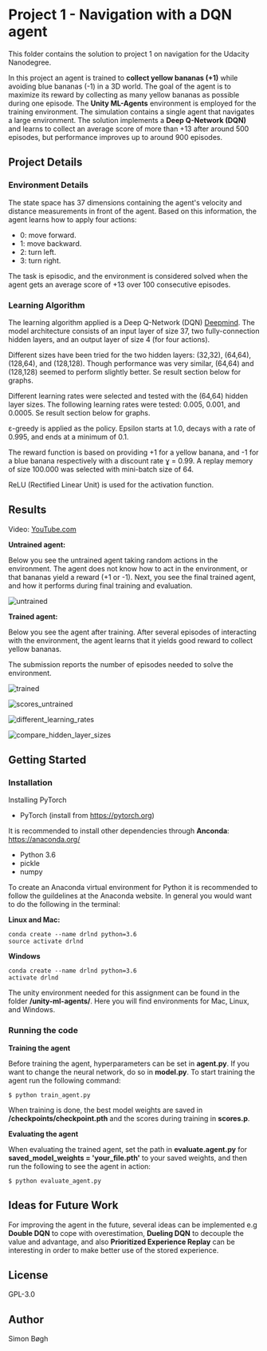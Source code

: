 # Project 1 - Navigation with a DQN agent
This folder contains the solution to project 1 on navigation for the Udacity Nanodegree.

In this project an agent is trained to **collect yellow bananas (+1)** while avoiding blue bananas (-1) in a 3D world. The goal of the agent is to maximize its reward by collecting as many yellow bananas as possible during one episode. The **Unity ML-Agents** environment is employed for the training environment. The simulation contains a single agent that navigates a large environment. The solution implements a **Deep Q-Network (DQN)** and learns to collect an average score of more than +13 after around 500 episodes, but performance improves up to around 900 episodes.

## Project Details

### Environment Details
The state space has 37 dimensions containing the agent's velocity and distance measurements in front of the agent. Based on this information, the agent learns how to apply four actions:
* 0: move forward.
* 1: move backward.
* 2: turn left.
* 3: turn right.

The task is episodic, and the environment is considered solved when the agent gets an average score of +13 over 100 consecutive episodes.

### Learning Algorithm
The learning algorithm applied is a Deep Q-Network (DQN) [Deepmind](http://www.davidqiu.com:8888/research/nature14236.pdf). The model architecture consists of an input layer of size 37, two fully-connection hidden layers, and an output layer of size 4 (for four actions).

Different sizes have been tried for the two hidden layers: (32,32), (64,64), (128,64), and (128,128). Though performance was very similar, (64,64) and (128,128) seemed to perform slightly better. Se result section below for graphs.

Different learning rates were selected and tested with the (64,64) hidden layer sizes. The following learning rates were tested: 0.005, 0.001, and 0.0005. Se result section below for graphs.

ε-greedy is applied as the policy. Epsilon starts at 1.0, decays with a rate of 0.995, and ends at a minimum of 0.1.

The reward function is based on providing +1 for a yellow banana, and -1 for a blue banana respectively with a discount rate ɣ = 0.99. A replay memory of size 100.000 was selected with mini-batch size of 64.

ReLU (Rectified Linear Unit) is used for the activation function.

## Results
Video: [YouTube.com](https://youtu.be/laOg6DYBc6c)

**Untrained agent:**

Below you see the untrained agent taking random actions in the environment. The agent does not know how to act in the environment, or that bananas yield a reward (+1 or -1). Next, you see the final trained agent, and how it performs during final training and evaluation.

![untrained](images/untrained_agent.gif)

**Trained agent:**

Below you see the agent after training. After several episodes of interacting with the environment, the agent learns that it yields good reward to collect yellow bananas.

The submission reports the number of episodes needed to solve the environment.

![trained](images/trained_agent.gif)

![scores_untrained](images/scores_during_training.jpg)

![different_learning_rates](images/64x64_different_learning_rates.png)

![compare_hidden_layer_sizes](images/compare_hidden_layer_sizes.png)


## Getting Started
### Installation

Installing PyTorch
* PyTorch (install from https://pytorch.org)

It is recommended to install other dependencies through **Anconda**: https://anaconda.org/
* Python 3.6
* pickle
* numpy

To create an Anaconda virtual environment for Python it is recommended to follow the guildelines at the Anaconda website. In general you would want to do the following in the terminal:

**Linux and Mac:**

    conda create --name drlnd python=3.6
    source activate drlnd

**Windows**

    conda create --name drlnd python=3.6
    activate drlnd

The unity environment needed for this assignment can be found in the folder **/unity-ml-agents/**. Here you will find environments for Mac, Linux, and Windows.

### Running the code

**Training the agent**

Before training the agent, hyperparameters can be set in **agent.py**. If you want to change the neural network, do so in **model.py**. To start training the agent run the following command:

    $ python train_agent.py

When training is done, the best model weights are saved in **/checkpoints/checkpoint.pth** and the scores during training in **scores.p**.

**Evaluating the agent**

When evaluating the trained agent, set the path in **evaluate.agent.py** for **saved_model_weights = 'your_file.pth'** to your saved weights, and then run the following to see the agent in action:

    $ python evaluate_agent.py

## Ideas for Future Work
For improving the agent in the future, several ideas can be implemented e.g **Double DQN** to cope with overestimation, **Dueling DQN** to decouple the value and advantage, and also **Prioritized Experience Replay** can be interesting in order to make better use of the stored experience.

## License
GPL-3.0

## Author
Simon Bøgh
